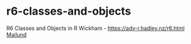# r6-classes-and-objects
R6 Classes and Objects in R
Wickham - https://adv-r.hadley.nz/r6.html <br>
[Mailund](https://www.safaribooksonline.com/library/view/advanced-object-oriented-programming/9781484229187/A451015_1_En_7_Chapter.html)
